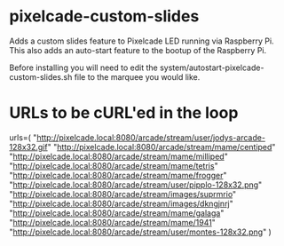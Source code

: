 # pixelcade-custom-slides
Adds a custom slides feature to Pixelcade LED running via Raspberry Pi. This also adds an auto-start feature to the bootup of the Raspberry Pi.

Before installing you will need to edit the system/autostart-pixelcade-custom-slides.sh file to the marquee you would like.

# URLs to be cURL'ed in the loop
urls=(
    "http://pixelcade.local:8080/arcade/stream/user/jodys-arcade-128x32.gif"
    "http://pixelcade.local:8080/arcade/stream/mame/centiped"
    "http://pixelcade.local:8080/arcade/stream/mame/milliped"
    "http://pixelcade.local:8080/arcade/stream/mame/tetris"
    "http://pixelcade.local:8080/arcade/stream/mame/frogger"
    "http://pixelcade.local:8080/arcade/stream/user/pipplo-128x32.png"
    "http://pixelcade.local:8080/arcade/stream/images/suprmrio"
    "http://pixelcade.local:8080/arcade/stream/images/dkngjnrj"
    "http://pixelcade.local:8080/arcade/stream/mame/galaga"
    "http://pixelcade.local:8080/arcade/stream/mame/1941"
    "http://pixelcade.local:8080/arcade/stream/user/montes-128x32.png"
)
